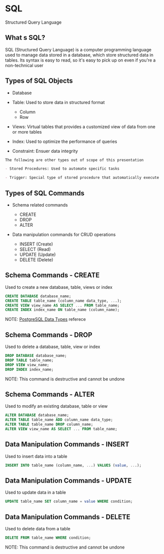 # SQL

Structured Query Language

## What s SQL?

SQL (Structured Query Language) is a computer programming language used to manage data stored in a database, which store structured data in tables. Its syntax is easy to read, so it's easy to pick up on even if you're a non-technical user

## Types of SQL Objects

- Database

- Table: Used to store data in structured format
    - Column
    - Row

- Views: Virtual tables that provides a customized view of data from one or more tables

- Index: Used to optimize the performance of queries

- Constraint: Ensuer data integrity

```markdown
The following are other types out of scope of this presentation

- Stored Procedures: Used to automate specific tasks

- Trigger: Special type of stored procedure that automatically execute in response to specific event on a table

```

## Types of SQL Commands

- Schema related commands
    - CREATE
    - DROP
    - ALTER

- Data manipulation commands for CRUD operations
    - INSERT (Create)
    - SELECT (Read)
    - UPDATE (Update)
    - DELETE (Delete)

## Schema Commands - CREATE

Used to create a new database, table, views or index

```sql
CREATE DATABASE database_name;
CREATE TABLE table_name (column_name data_type, ...);
CREATE VIEW view_name AS SELECT ... FROM table_name;
CREATE INDEX index_name ON table_name (column_name);
```

NOTE: [PostgreSQL Data Types](https://www.postgresql.org/docs/current/datatype.html) referece

## Schema Commands - DROP

Used to delete a database, table, view or index

```sql
DROP DATABASE database_name;
DROP TABLE table_name;
DROP VIEW view_name;
DROP INDEX index_name;
```

NOTE: This command is destructive and cannot be undone

## Schema Commands - ALTER

Used to modify an existing database, table or view

```sql
ALTER DATABASE database_name;
ALTER TABLE table_name ADD column_name data_type;
ALTER TABLE table_name DROP column_name;
ALTER VIEW view_name AS SELECT ... FROM table_name;
```

## Data Manipulation Commands - INSERT

Used to insert data into a table

```sql
INSERT INTO table_name (column_name, ...) VALUES (value, ...);
```

## Data Manipulation Commands - UPDATE

Used to update data in a table

```sql
UPDATE table_name SET column_name = value WHERE condition;
```

## Data Manipulation Commands - DELETE

Used to delete data from a table

```sql
DELETE FROM table_name WHERE condition;
```

NOTE: This command is destructive and cannot be undone
